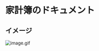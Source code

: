 # 家計簿のドキュメント

## イメージ
![image.gif](https://github.com/yukihiro-kawabata/houseBook2/blob/master/document/household_expenses/cash_list.gif)
